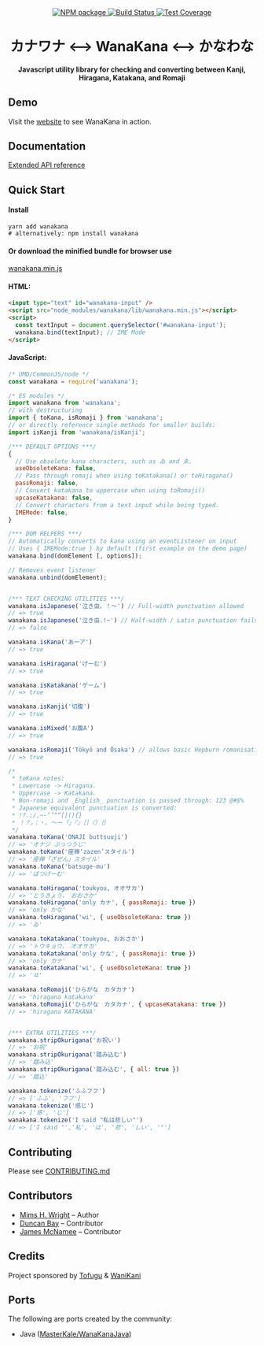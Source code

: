 <div align="center">
  <!-- Npm Version -->
  <a href="https://www.npmjs.com/package/wanakana">
    <img src="https://img.shields.io/npm/v/wanakana.svg" alt="NPM package" />
  </a>
  <!-- Build Status -->
  <a href="https://travis-ci.org/WaniKani/WanaKana">
    <img src="https://img.shields.io/travis/WaniKani/WanaKana.svg" alt="Build Status" />
  </a>
  <!-- Test Coverage -->
  <a href="https://coveralls.io/github/WaniKani/WanaKana">
    <img src="https://img.shields.io/coveralls/WaniKani/WanaKana.svg" alt="Test Coverage" />
  </a>
</div>

<div align="center">
<h1>カナワナ &lt;--&gt; WanaKana &lt;--&gt; かなわな</h1>
<h4>Javascript utility library for checking and converting between Kanji, Hiragana, Katakana, and Romaji</h4>
</div>

## Demo
Visit the [website](http://www.wanakana.com) to see WanaKana in action.

## Documentation
[Extended API reference](http://www.wanakana.com/docs/global.html)

## Quick Start
#### Install
```shell
yarn add wanakana
# alternatively: npm install wanakana
```
#### Or download the minified bundle for browser use
[wanakana.min.js](https://raw.github.com/WaniKani/WanaKana/gh-pages/assets/js/wanakana.min.js)

#### HTML:
```html
<input type="text" id="wanakana-input" />
<script src="node_modules/wanakana/lib/wanakana.min.js"></script>
<script>
  const textInput = document.querySelector('#wanakana-input');
  wanakana.bind(textInput); // IME Mode
</script>
```

#### JavaScript:
```javascript
/* UMD/CommonJS/node */
const wanakana = require('wanakana');

/* ES modules */
import wanakana from 'wanakana';
// with destructuring
import { toKana, isRomaji } from 'wanakana';
// or directly reference single methods for smaller builds:
import isKanji from 'wanakana/isKanji';

/*** DEFAULT OPTIONS ***/
{
  // Use obsolete kana characters, such as ゐ and ゑ.
  useObsoleteKana: false,
  // Pass through romaji when using toKatakana() or toHiragana()
  passRomaji: false,
  // Convert katakana to uppercase when using toRomaji()
  upcaseKatakana: false,
  // Convert characters from a text input while being typed.
  IMEMode: false,
}

/*** DOM HELPERS ***/
// Automatically converts to kana using an eventListener on input
// Uses { IMEMode:true } by default (first example on the demo page)
wanakana.bind(domElement [, options]);

// Removes event listener
wanakana.unbind(domElement);


/*** TEXT CHECKING UTILITIES ***/
wanakana.isJapanese('泣き虫。！〜') // Full-width punctuation allowed
// => true
wanakana.isJapanese('泣き虫.!~') // Half-width / Latin punctuation fails
// => false

wanakana.isKana('あーア')
// => true

wanakana.isHiragana('げーむ')
// => true

wanakana.isKatakana('ゲーム')
// => true

wanakana.isKanji('切腹')
// => true

wanakana.isMixed('お腹A')
// => true

wanakana.isRomaji('Tōkyō and Ōsaka') // allows basic Hepburn romanisation
// => true

/*
 * toKana notes:
 * Lowercase -> Hiragana.
 * Uppercase -> Katakana.
 * Non-romaji and _English_ punctuation is passed through: 123 @#$%
 * Japanese equivalent punctuation is converted:
 * !?.:/,~-‘’“”[](){}
 * ！？。：・、〜ー「」『』［］（）｛｝
 */
wanakana.toKana('ONAJI buttsuuji')
// => 'オナジ ぶっつうじ'
wanakana.toKana('座禅‘zazen’スタイル')
// => '座禅「ざぜん」スタイル'
wanakana.toKana('batsuge-mu')
// => 'ばつげーむ'

wanakana.toHiragana('toukyou, オオサカ')
// => 'とうきょう、　おおさか'
wanakana.toHiragana('only カナ', { passRomaji: true })
// => 'only かな'
wanakana.toHiragana('wi', { useObsoleteKana: true })
// => 'ゐ'

wanakana.toKatakana('toukyou, おおさか')
// => 'トウキョウ、　オオサカ'
wanakana.toKatakana('only かな', { passRomaji: true })
// => 'only カナ'
wanakana.toKatakana('wi', { useObsoleteKana: true })
// => 'ヰ'

wanakana.toRomaji('ひらがな　カタカナ')
// => 'hiragana katakana'
wanakana.toRomaji('ひらがな　カタカナ', { upcaseKatakana: true })
// => 'hiragana KATAKANA'


/*** EXTRA UTILITIES ***/
wanakana.stripOkurigana('お祝い')
// => 'お祝'
wanakana.stripOkurigana('踏み込む')
// => '踏み込'
wanakana.stripOkurigana('踏み込む', { all: true })
// => '踏込'

wanakana.tokenize('ふふフフ')
// => ['ふふ', 'フフ']
wanakana.tokenize('感じ')
// => ['感', 'じ']
wanakana.tokenize('I said "私は悲しい"')
// => ['I said "','私', 'は', '悲', 'しい', '"']
```

## Contributing
Please see [CONTRIBUTING.md](CONTRIBUTING.md)

## Contributors
- [Mims H. Wright](https://github.com/mimshwright) – Author
- [Duncan Bay](https://github.com/DJTB) – Contributor
- [James McNamee](https://github.com/dotfold) – Contributor

## Credits
Project sponsored by [Tofugu](http://www.tofugu.com) & [WaniKani](http://www.wanikani.com)

## Ports
  The following are ports created by the community:
  - Java ([MasterKale/WanaKanaJava](https://github.com/MasterKale/WanaKanaJava))
